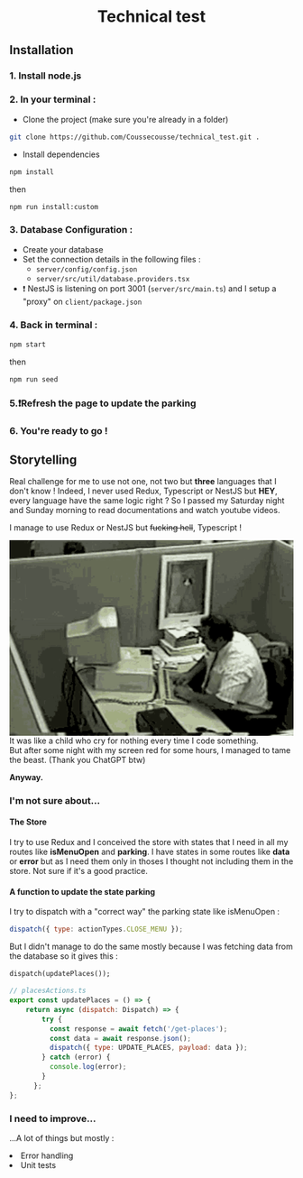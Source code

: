 <h1 align="center" >Technical test</h1>

## Installation
### 1. Install node.js
### 2. In your terminal : 

- Clone the project (make sure you're already in a folder)
```bash
git clone https://github.com/Coussecousse/technical_test.git .
```

- Install dependencies
```bash
npm install
```
then
```bash
npm run install:custom
```
### 3. Database Configuration :
- Create your database
- Set the connection details in the following files :
  - `server/config/config.json`
  - `server/src/util/database.providers.tsx`
- ❗ NestJS is listening on port 3001 (`server/src/main.ts`) and I setup a "proxy" on `client/package.json`

### 4. Back in terminal : 
```bash 
npm start
```
then
```bash
npm run seed
```

### 5.❗Refresh the page to update the parking

### 6. You're ready to go !

## Storytelling
Real challenge for me to use not one, not two but **three** languages that I don't know !
Indeed, I never used Redux, Typescript or NestJS but **HEY**, every language have the same logic right ? 
So I passed my Saturday night and Sunday morning to read documentations and watch youtube videos.

I manage to use Redux or NestJS but ~~fucking hell~~, Typescript ! 
<div>
  <img src="https://github.com/Coussecousse/technical_test/blob/master/client/src/images/gif.gif" align="left" alt="Angry man shooting a computer>
  <div align="center">
  It was like a child who cry for nothing every time I code something. <br/>
  But after some night with my screen red for some hours, I managed to tame the beast. (Thank you ChatGPT btw)
  </div>
</div>

**Anyway.**
### I'm not sure about...
#### The Store
I try to use Redux and I conceived the store with states that I need in all my routes like **isMenuOpen** and **parking**. I have states in some routes like **data** or **error** but as I need them only in thoses I thought not including them in the store. Not sure if it's a good practice.

#### A function to update the state parking
I try to dispatch with a "correct way" the parking state like isMenuOpen : 
```js
dispatch({ type: actionTypes.CLOSE_MENU });
```
But I didn't manage to do the same mostly because I was fetching data from the database so it gives this :
```
dispatch(updatePlaces());
```
```js
// placesActions.ts
export const updatePlaces = () => {
    return async (dispatch: Dispatch) => {
        try {
          const response = await fetch('/get-places');
          const data = await response.json();
          dispatch({ type: UPDATE_PLACES, payload: data });
        } catch (error) {
          console.log(error);
        }
      };
};
```

### I need to improve...
<p>...A lot of things but mostly : </p>
<li> Error handling
<li> Unit tests